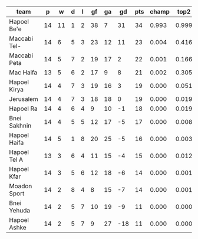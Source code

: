 |     team     | p  | w  | d | l | gf | ga | gd  | pts | champ | top2  | top3  | top4  |  5-7  | bot4  | bot3  | bot2  |
|--------------|----|----|---|---|----|----|-----|-----|-------|-------|-------|-------|-------|-------|-------|-------|
| Hapoel Be'e  | 14 | 11 | 1 | 2 | 38 |  7 |  31 |  34 | 0.993 | 0.999 | 1.000 | 1.000 | 0.000 | 0.000 | 0.000 | 0.000|
| Maccabi Tel- | 14 |  6 | 5 | 3 | 23 | 12 |  11 |  23 | 0.004 | 0.416 | 0.670 | 0.821 | 0.154 | 0.002 | 0.001 | 0.000|
| Maccabi Peta | 14 |  5 | 7 | 2 | 19 | 17 |   2 |  22 | 0.001 | 0.166 | 0.383 | 0.600 | 0.313 | 0.010 | 0.004 | 0.001|
| Mac Haifa    | 13 |  5 | 6 | 2 | 17 |  9 |   8 |  21 | 0.002 | 0.305 | 0.569 | 0.744 | 0.211 | 0.005 | 0.002 | 0.000|
| Hapoel Kirya | 14 |  4 | 7 | 3 | 19 | 16 |   3 |  19 | 0.000 | 0.051 | 0.150 | 0.295 | 0.435 | 0.053 | 0.022 | 0.007|
| Jerusalem    | 14 |  4 | 7 | 3 | 18 | 18 |   0 |  19 | 0.000 | 0.019 | 0.072 | 0.164 | 0.420 | 0.111 | 0.055 | 0.021|
| Hapoel Ra    | 14 |  4 | 6 | 4 |  9 | 10 |  -1 |  18 | 0.000 | 0.019 | 0.069 | 0.152 | 0.405 | 0.115 | 0.059 | 0.024|
| Bnei Sakhnin | 14 |  4 | 5 | 5 | 12 | 17 |  -5 |  17 | 0.000 | 0.008 | 0.027 | 0.069 | 0.281 | 0.255 | 0.148 | 0.067|
| Hapoel Haifa | 14 |  5 | 1 | 8 | 20 | 25 |  -5 |  16 | 0.000 | 0.003 | 0.012 | 0.037 | 0.192 | 0.397 | 0.256 | 0.133|
| Hapoel Tel A | 13 |  3 | 6 | 4 | 11 | 15 |  -4 |  15 | 0.000 | 0.012 | 0.040 | 0.091 | 0.321 | 0.219 | 0.124 | 0.059|
| Hapoel Kfar  | 14 |  3 | 5 | 6 | 12 | 18 |  -6 |  14 | 0.000 | 0.001 | 0.005 | 0.015 | 0.124 | 0.534 | 0.380 | 0.223|
| Moadon Sport | 14 |  2 | 8 | 4 |  8 | 15 |  -7 |  14 | 0.000 | 0.001 | 0.003 | 0.011 | 0.099 | 0.596 | 0.439 | 0.258|
| Bnei Yehuda  | 14 |  2 | 5 | 7 | 10 | 19 |  -9 |  11 | 0.000 | 0.000 | 0.001 | 0.002 | 0.030 | 0.811 | 0.693 | 0.517|
| Hapoel Ashke | 14 |  2 | 5 | 7 |  9 | 27 | -18 |  11 | 0.000 | 0.000 | 0.000 | 0.001 | 0.015 | 0.893 | 0.816 | 0.689|

